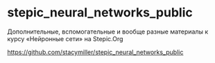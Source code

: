 # stepic_neural_networks_public
Дополнительные, вспомогательные и вообще разные материалы к курсу «Нейронные сети» на Stepic.Org

https://github.com/stacymiller/stepic_neural_networks_public
